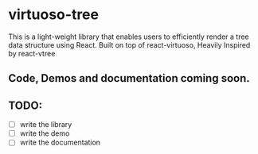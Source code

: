 # virtuoso-tree

This is a light-weight library that enables users to efficiently render a tree data structure using React. Built on top of react-virtuoso, Heavily Inspired by react-vtree

## Code, Demos and documentation coming soon.

## TODO:

- [ ] write the library
- [ ] write the demo
- [ ] write the documentation
